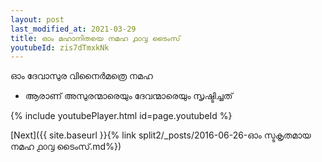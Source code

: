 ```yaml
---
layout: post
last_modified_at: 2021-03-29
title: ഓം മഹാനിതയെ നമഹ ൧൦൮ ടൈംസ്
youtubeId: zis7dTmxkNk
---
```

 
 
 ഓം ദേവാസുര വിനൈർമത്രെ നമഹ 
 
 -  ആരാണ് അസുരന്മാരെയും ദേവന്മാരെയും സൃഷ്ടിച്ചത് 
 
  
 
  
 
 
 
 
 
 


{% include youtubePlayer.html id=page.youtubeId %}
 
[Next]({{ site.baseurl }}{% link  split2/_posts/2016-06-26-ഓം സ്ടകൃതമായ നമഹ ൧൦൮ ടൈംസ്.md%})
 
